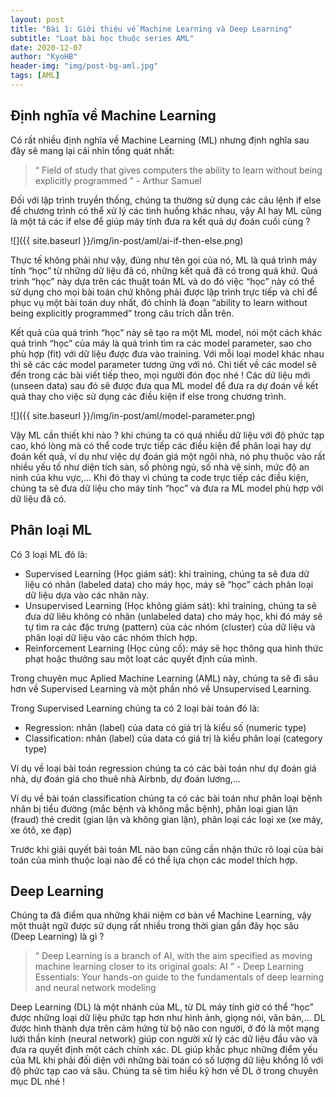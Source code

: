 ```yaml
---
layout: post
title: "Bài 1: Giới thiệu về Machine Learning và Deep Learning"
subtitle: "Loạt bài học thuộc series AML"
date: 2020-12-07
author: "KyoHB"
header-img: "img/post-bg-aml.jpg"
tags: [AML]
---
```

## Định nghĩa về Machine Learning
Có rất nhiều định nghĩa về Machine Learning (ML) nhưng định nghĩa sau đây sẽ mang lại cái nhìn tổng quát nhất:
> “ Field of study that gives computers the ability to learn without being explicitly programmed ” - Arthur Samuel


Đối với lập trình truyền thống, chúng ta thường sử dụng các câu lệnh if else để chương trình có thể xử lý các tình huống khác nhau, vậy AI hay ML cũng là một tá các if else để giúp máy tính đưa ra kết quả dự đoán cuối cùng ?

![]({{ site.baseurl }}/img/in-post/aml/ai-if-then-else.png)

Thực tế không phải như vậy, đúng như tên gọi của nó, ML là quá trình máy tính “học” từ những dữ liệu đã có, những kết quả đã có trong quá khứ. Quá trình “học” này dựa trên các thuật toán ML và do đó việc “học” này có thể sử dụng cho mọi bài toán chứ không phải được lập trình trực tiếp và chỉ để phục vụ một bài toán duy nhất, đó chính là đoạn “ability to learn without being explicitly programmed” trong câu trích dẫn trên.

Kết quả của quá trình “học” này sẽ tạo ra một ML model, nói một cách khác quá trình “học” của máy là quá trình tìm ra các model parameter, sao cho phù hợp (fit) với dữ liệu được đưa vào training. Với mỗi loại model khác nhau thì sẽ các các model parameter tương ứng với nó. Chi tiết về các model sẽ đến trong các bài viết tiếp theo, mọi người đón đọc nhé ! Các dữ liệu mới (unseen data) sau đó sẽ được đưa qua ML model để đưa ra dự đoán về kết quả thay cho việc sử dụng các điều kiện if else trong chương trình.

![]({{ site.baseurl }}/img/in-post/aml/model-parameter.png)

Vậy ML cần thiết khi nào ? khi chúng ta có quá nhiều dữ liệu với độ phức tạp cao, khó lòng mà có thể code trực tiếp các điều kiện để phân loại hay dự đoán kết quả, ví dụ như việc dự đoán giá một ngôi nhà, nó phụ thuộc vào rất nhiều yếu tố như diện tích sàn, số phòng ngủ, số nhà vệ sinh, mức độ an ninh của khu vực,… Khi đó thay vì chúng ta code trực tiếp các điều kiện, chúng ta sẽ đưa dữ liệu cho máy tính “học” và đưa ra ML model phù hợp với dữ liệu đã có.

## Phân loại ML
Có 3 loại ML đó là:

- Supervised Learning (Học giám sát): khi training, chúng ta sẽ đưa dữ liệu có nhãn (labeled data) cho máy học, máy sẽ “học” cách phân loại dữ liệu dựa vào các nhãn này.
- Unsupervised Learning (Học không giám sát): khi training, chúng ta sẽ đưa dữ liêu không có nhãn (unlabeled data) cho máy học, khi đó máy sẽ tự tìm ra các đặc trưng (pattern) của các nhóm (cluster) của dữ liệu và phân loại dữ liệu vào các nhóm thích hợp.
- Reinforcement Learning (Học củng cố): máy sẽ học thông qua hình thức phạt hoặc thưởng sau một loạt các quyết định của mình.

Trong chuyên mục Aplied Machine Learning (AML) này, chúng ta sẽ đi sâu hơn về Supervised Learning và một phần nhỏ về Unsupervised Learning.

Trong Supervised Learning chúng ta có 2 loại bài toán đó là:

- Regression: nhãn (label) của data có giá trị là kiểu số (numeric type)
- Classification: nhãn (label) của data có giá trị là kiểu phân loại (category type)

Ví dụ về loại bài toán regression chúng ta có các bài toán như dự đoán giá nhà, dự đoán giá cho thuê nhà Airbnb, dự đoán lương,…

Ví dụ về bài toán classification chúng ta có các bài toán như phân loại bệnh nhân bị tiểu đường (mắc bệnh và không mắc bệnh), phân loại gian lận (fraud) thẻ credit (gian lận và không gian lận), phân loại các loại xe (xe máy, xe ôtô, xe đạp)

Trước khi giải quyết bài toán ML nào bạn cũng cần nhận thức rõ loại của bài toán của mình thuộc loại nào để có thể lựa chọn các model thích hợp.

## Deep Learning
Chúng ta đã điểm qua những khái niệm cơ bản về Machine Learning, vậy một thuật ngữ được sử dụng rất nhiều trong thời gian gần đây học sâu (Deep Learning) là gì ?

> “ Deep Learning is a branch of AI, with the aim specified as moving machine learning closer to its original goals: AI ” - Deep Learning Essentials: Your hands-on guide to the fundamentals of deep learning and neural network modeling

Deep Learning (DL) là một nhánh của ML, từ DL máy tính giờ có thể “học” được những loại dữ liệu phức tạp hơn như hình ảnh, giọng nói, văn bản,… DL được hình thành dựa trên cảm hứng từ bộ não con người, ở đó là một mạng lưới thần kinh (neural network) giúp con người xử lý các dữ liệu đầu vào và đưa ra quyết định một cách chính xác. DL giúp khắc phục những điểm yếu của ML khi phải đối diện với những bài toán có số lượng dữ liệu khổng lồ với độ phức tạp cao và sâu. Chúng ta sẽ tìm hiểu kỹ hơn về DL ở trong chuyên mục DL nhé !

